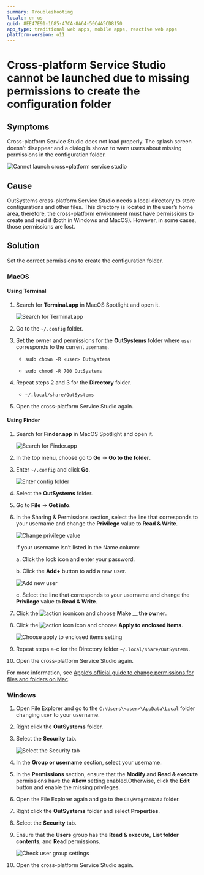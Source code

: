 ```yaml
---
summary: Troubleshooting 
locale: en-us
guid: 8EE47E91-1685-47CA-8A64-50C4A5CD8150
app_type: traditional web apps, mobile apps, reactive web apps
platform-version: o11
---
```


# Cross-platform Service Studio cannot be launched due to missing permissions to create the configuration folder

## Symptoms

Cross-platform Service Studio does not load properly. The splash screen doesn’t disappear and a dialog is shown to warn users about missing permissions in the configuration folder.

![Cannot launch cross=platform service studio](images/permission-error-ss.png)

## Cause

OutSystems cross-platform Service Studio needs a local directory to store configurations and other files. This directory is located in the user’s home area, therefore, the cross-platform environment must have permissions to create and read it (both in Windows and MacOS). However, in some cases, those permissions are lost.  

## Solution

Set the correct permissions to create the configuration folder.

### MacOS

#### **Using Terminal**

1. Search for **Terminal.app** in MacOS Spotlight and open it.

    ![Search for Terminal.app](images/terminal-mac.png)

1. Go to the `~/.config` folder.

1. Set the owner and permissions for the **OutSystems** folder where `user` corresponds to the current `username`.

    * `sudo chown -R <user> Outsystems`

    * `sudo chmod -R 700 OutSystems`

1. Repeat steps 2 and 3 for the **Directory** folder.

    * `~/.local/share/OutSystems`

1. Open the cross-platform Service Studio again.

#### **Using Finder**

1. Search for **Finder.app** in MacOS Spotlight and open it.

    ![Search for Finder.app](images/finder-mac.png)

1. In the top menu, choose go to **Go** -> **Go to the folder**.

1. Enter `~/.config` and click **Go**.

    ![Enter config folder](images/config-mac.png)

1. Select the **OutSystems** folder.

1. Go to **File** -> **Get info**.

1. In the Sharing & Permissions section, select the line that corresponds to your username and change the **Privilege** value to **Read & Write**.

    ![Change privilege value](images/privilage-mac.png)
    
    If your username isn’t listed in the Name column:

    a. Click the lock icon and enter your password.
    
    b. Click the **Add+** button to add a new user.

    ![Add new user](images/newuser-mac.png)

    c. Select the line that corresponds to your username and change the **Privilege** value to **Read & Write**.

1. Click the ![action icon](images/actionicon.png)icon and choose **Make __ the owner**.

1. Click the ![action icon](images/actionicon.png) icon and choose **Apply to enclosed items**.

    ![Choose apply to enclosed items setting](images/encloseditems-mac.png)

1. Repeat steps a-c for the Directory folder `~/.local/share/OutSystems`.

1. Open the cross-platform Service Studio again.

For more information, see [Apple’s official guide to change permissions for files and folders on Mac](https://support.apple.com/en-ie/guide/mac-help/mchlp1203/mac).

### Windows

1. Open File Explorer and go to the ``C:\Users\<user>\AppData\Local`` folder changing ``user`` to your username.

1. Right click the **OutSystems** folder.

1. Select the **Security** tab.

    ![Select the Security tab](images/security-win.png)

1. In the **Group or username** section, select your username.

1. In the **Permissions** section, ensure that the **Modify** and **Read & execute** permissions have the **Allow** setting enabled.Otherwise, click the **Edit** button and enable the missing privileges.

1. Open the File Explorer again and go to the ``C:\ProgramData`` folder.

1. Right click the **OutSystems** folder and select **Properties**.

1. Select the **Security** tab. 

1. Ensure that the **Users** group has the **Read & execute**, **List folder contents**, and **Read** permissions.

    ![Check user group settings](images/usersgroup-win.png)

1. Open the cross-platform Service Studio again.

